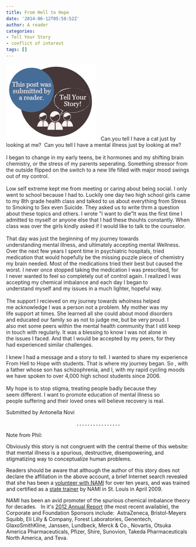 ```yaml
---
title: From Hell to Hope
date: '2014-06-12T05:58:52Z'
author: A reader
categories:
- Tell Your Story
- conflict of interest
tags: []
---
```


<img class="alignleft size-full wp-image-1519" src="/images/tell-your-story.png" alt="This post was submitted by a reader." width="247" height="209" />   <span style="color: #222222;">Can.you tell I have a cat just by looking at me?  </span><span style="color: #222222;">Can you tell I have a mental illness just by looking at me?</span><br style="color: #222222;" /><br style="color: #222222;" /><span style="color: #222222;">I began to change in my early teens, be it hormones and my shifting </span><span style="color: #222222;">brain chemistry, or the stress of my parents seperating. Something </span><span style="color: #222222;">stressor from the outside flipped on the switch to a new life filled </span><span style="color: #222222;">with major mood swings out of my control.</span><br style="color: #222222;" /><br style="color: #222222;" /><span style="color: #222222;">Low self extreme kept me from meeting or caring about being social. I </span><span style="color: #222222;">only went to school because I had to. Luckily one day two high school </span><span style="color: #222222;">girls came to my 8th grade health class and talked to us about </span><span style="color: #222222;">everything from Stress to Smoking to Sex even Suicide. They asked us </span><span style="color: #222222;">to write thrm a question about these topics and others. I wrote "I </span><span style="color: #222222;">want to die"It was the first time I admitted to myself or anyone else </span><span style="color: #222222;">that I had these thouhts constantly. When class was over the girls </span><span style="color: #222222;">kindly asked if I would like to talk to the counselor.</span><br style="color: #222222;" /><br style="color: #222222;" /><span style="color: #222222;">That day was just the beginning of my journey towards understanding </span><span style="color: #222222;">mental illness, and ultimately accepting mental Wellness. Over the </span><span style="color: #222222;">next few years I spent time in psychiatric hospitals, tried medication </span><span style="color: #222222;">that would hopefully be the missing puzzle piece of chemistry my brain </span><span style="color: #222222;">needed. Most of the medications tried their best but caused the worst. </span><span style="color: #222222;">I never once stopped taking the medication I was prescribed, for I </span><span style="color: #222222;">never wanted to feel so completely out of control again. I realized I </span><span style="color: #222222;">was accepting my chemical imbalance and each day I began to understand </span><span style="color: #222222;">myself and my issues in a much lighter, hopeful way.</span><br style="color: #222222;" /><br style="color: #222222;" /><span style="color: #222222;">The support I recieved on my journey towards wholness helped me </span><span style="color: #222222;">acknowledge I was a person not a problem. My mother was my life </span><span style="color: #222222;">support at times. She learned all she could about mood disorders and </span><span style="color: #222222;">educated our family so as not to judge me, but be very proud. I also </span><span style="color: #222222;">met some peers within the mental health community that I still keep in </span><span style="color: #222222;">touch with regularly. It was a blessing to know I was not alone in the </span><span style="color: #222222;">issues I faced. And that I would be accepted by my peers, for they had </span><span style="color: #222222;">experienced similar challenges.</span><br style="color: #222222;" /><br style="color: #222222;" /><span style="color: #222222;">I knew I had a message and a story to tell. I wanted to share my </span><span style="color: #222222;">experience From Hell to Hope with students. That is where my journey </span><span style="color: #222222;">began. So , with a father whose son has schizophrenia, and I, with my </span><span style="color: #222222;">rapid cycling moods we have spoken to over 4,000 high school students </span><span style="color: #222222;">since 2006.</span><br style="color: #222222;" /><br style="color: #222222;" /><span style="color: #222222;">My hope is to stop stigma, treating people badly because they seem </span><span style="color: #222222;">different. I want to promote education of mental illness so people </span><span style="color: #222222;">suffering and their loved ones will believe recovery is real.</span>

Submitted by Antonella Novi
<p style="text-align: center;"><strong>. . . . . . . . . . . . . . . .</strong></p>
<p style="text-align: left;">Note from Phil:</p>
<p style="text-align: left;">Obviously this story is not congruent with the central theme of this website:  that mental illness is a spurious, destructive, disempowering, and stigmatizing way to conceptualize human problems.</p>
<p style="text-align: left;">Readers should be aware that although the author of this story does not declare the affiliation in the above account, a brief Internet search revealed that she has been a <a href="http://contagiousrealism.tumblr.com/post/46861000909/the-walk-of-a-lifetime">volunteer with NAMI</a> for over ten years, and was trained and certified as a <a href="https://www.behaviorismandmentalhealth.com/wp-content/uploads/2014/06/NAMIConnectionNewsletterMay2009-Antonella-Novi-training.pdf">state trainer</a> by NAMI in St. Louis in April 2009.</p>
<p style="text-align: left;">NAMI has been an avid promoter of the spurious chemical imbalance theory for decades.   In it's <a href="https://www.behaviorismandmentalhealth.com/wp-content/uploads/2014/06/2012NAMIAnnualReport.pdf">2012 Annual Report</a> (the most recent available), the Corporate and Foundation Sponsors include:  AstraZeneca, Bristol-Meyers Squibb, Eli Lilly &amp; Company, Forest Laboratories, Genentech, GlaxoSmithKline, Janssen, Lundbeck, Merck &amp; Co., Novartis, Otsuka America Pharmaceuticals, Pfizer, Shire, Sunovion, Takeda Pharmaceuticals North America, and Teva.</p>
&nbsp;